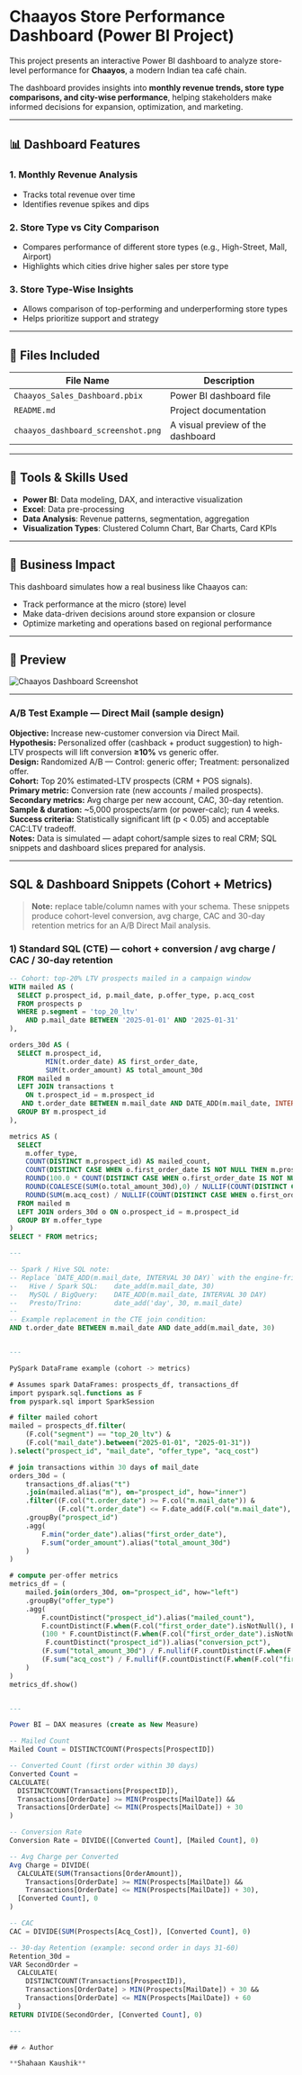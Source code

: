 # Chaayos Store Performance Dashboard (Power BI Project)

This project presents an interactive Power BI dashboard to analyze store-level performance for **Chaayos**, a modern Indian tea café chain.

The dashboard provides insights into **monthly revenue trends, store type comparisons, and city-wise performance**, helping stakeholders make informed decisions for expansion, optimization, and marketing.

---

## 📊 Dashboard Features

### 1. **Monthly Revenue Analysis**
- Tracks total revenue over time
- Identifies revenue spikes and dips

### 2. **Store Type vs City Comparison**
- Compares performance of different store types (e.g., High-Street, Mall, Airport)
- Highlights which cities drive higher sales per store type

### 3. **Store Type-Wise Insights**
- Allows comparison of top-performing and underperforming store types
- Helps prioritize support and strategy

---

## 📁 Files Included

| File Name | Description |
|-----------|-------------|
| `Chaayos_Sales_Dashboard.pbix` | Power BI dashboard file |
| `README.md` | Project documentation |
| `chaayos_dashboard_screenshot.png` | A visual preview of the dashboard |

---

## 🧰 Tools & Skills Used

- **Power BI**: Data modeling, DAX, and interactive visualization
- **Excel**: Data pre-processing
- **Data Analysis**: Revenue patterns, segmentation, aggregation
- **Visualization Types**: Clustered Column Chart, Bar Charts, Card KPIs

---

## 🎯 Business Impact

This dashboard simulates how a real business like Chaayos can:
- Track performance at the micro (store) level
- Make data-driven decisions around store expansion or closure
- Optimize marketing and operations based on regional performance

---

## 📸 Preview
 
![Chaayos Dashboard Screenshot](chaayos_dashboard_screenshot.png)

---

### A/B Test Example — Direct Mail (sample design)

**Objective:** Increase new-customer conversion via Direct Mail.  
**Hypothesis:** Personalized offer (cashback + product suggestion) to high-LTV prospects will lift conversion **≥10%** vs generic offer.  
**Design:** Randomized A/B — Control: generic offer; Treatment: personalized offer.  
**Cohort:** Top 20% estimated-LTV prospects (CRM + POS signals).  
**Primary metric:** Conversion rate (new accounts / mailed prospects).  
**Secondary metrics:** Avg charge per new account, CAC, 30-day retention.  
**Sample & duration:** ~5,000 prospects/arm (or power-calc); run 4 weeks.  
**Success criteria:** Statistically significant lift (p < 0.05) and acceptable CAC:LTV tradeoff.  
**Notes:** Data is simulated — adapt cohort/sample sizes to real CRM; SQL snippets and dashboard slices prepared for analysis.

---

## SQL & Dashboard Snippets (Cohort + Metrics)

> **Note:** replace table/column names with your schema. These snippets produce cohort-level conversion, avg charge, CAC and 30-day retention metrics for an A/B Direct Mail analysis.

### 1) Standard SQL (CTE) — cohort + conversion / avg charge / CAC / 30-day retention
```sql
-- Cohort: top-20% LTV prospects mailed in a campaign window
WITH mailed AS (
  SELECT p.prospect_id, p.mail_date, p.offer_type, p.acq_cost
  FROM prospects p
  WHERE p.segment = 'top_20_ltv'
    AND p.mail_date BETWEEN '2025-01-01' AND '2025-01-31'
),

orders_30d AS (
  SELECT m.prospect_id,
         MIN(t.order_date) AS first_order_date,
         SUM(t.order_amount) AS total_amount_30d
  FROM mailed m
  LEFT JOIN transactions t
    ON t.prospect_id = m.prospect_id
   AND t.order_date BETWEEN m.mail_date AND DATE_ADD(m.mail_date, INTERVAL 30 DAY)
  GROUP BY m.prospect_id
),

metrics AS (
  SELECT
    m.offer_type,
    COUNT(DISTINCT m.prospect_id) AS mailed_count,
    COUNT(DISTINCT CASE WHEN o.first_order_date IS NOT NULL THEN m.prospect_id END) AS converted_count,
    ROUND(100.0 * COUNT(DISTINCT CASE WHEN o.first_order_date IS NOT NULL THEN m.prospect_id END) / NULLIF(COUNT(DISTINCT m.prospect_id),0), 2) AS conversion_pct,
    ROUND(COALESCE(SUM(o.total_amount_30d),0) / NULLIF(COUNT(DISTINCT CASE WHEN o.first_order_date IS NOT NULL THEN m.prospect_id END),0), 2) AS avg_charge_per_converted,
    ROUND(SUM(m.acq_cost) / NULLIF(COUNT(DISTINCT CASE WHEN o.first_order_date IS NOT NULL THEN m.prospect_id END),0), 2) AS cac
  FROM mailed m
  LEFT JOIN orders_30d o ON o.prospect_id = m.prospect_id
  GROUP BY m.offer_type
)
SELECT * FROM metrics;

---

-- Spark / Hive SQL note:
-- Replace `DATE_ADD(m.mail_date, INTERVAL 30 DAY)` with the engine-friendly form:
--   Hive / Spark SQL:    date_add(m.mail_date, 30)
--   MySQL / BigQuery:    DATE_ADD(m.mail_date, INTERVAL 30 DAY)
--   Presto/Trino:        date_add('day', 30, m.mail_date)
--
-- Example replacement in the CTE join condition:
AND t.order_date BETWEEN m.mail_date AND date_add(m.mail_date, 30)


---

PySpark DataFrame example (cohort -> metrics)

# Assumes spark DataFrames: prospects_df, transactions_df
import pyspark.sql.functions as F
from pyspark.sql import SparkSession

# filter mailed cohort
mailed = prospects_df.filter(
    (F.col("segment") == "top_20_ltv") &
    (F.col("mail_date").between("2025-01-01", "2025-01-31"))
).select("prospect_id", "mail_date", "offer_type", "acq_cost")

# join transactions within 30 days of mail_date
orders_30d = (
    transactions_df.alias("t")
    .join(mailed.alias("m"), on="prospect_id", how="inner")
    .filter((F.col("t.order_date") >= F.col("m.mail_date")) &
            (F.col("t.order_date") <= F.date_add(F.col("m.mail_date"), 30)))
    .groupBy("prospect_id")
    .agg(
        F.min("order_date").alias("first_order_date"),
        F.sum("order_amount").alias("total_amount_30d")
    )
)

# compute per-offer metrics
metrics_df = (
    mailed.join(orders_30d, on="prospect_id", how="left")
    .groupBy("offer_type")
    .agg(
        F.countDistinct("prospect_id").alias("mailed_count"),
        F.countDistinct(F.when(F.col("first_order_date").isNotNull(), F.col("prospect_id"))).alias("converted_count"),
        (100 * F.countDistinct(F.when(F.col("first_order_date").isNotNull(), F.col("prospect_id")))/
         F.countDistinct("prospect_id")).alias("conversion_pct"),
        (F.sum("total_amount_30d") / F.nullif(F.countDistinct(F.when(F.col("first_order_date").isNotNull(), F.col("prospect_id"))), F.lit(0))).alias("avg_charge_per_converted"),
        (F.sum("acq_cost") / F.nullif(F.countDistinct(F.when(F.col("first_order_date").isNotNull(), F.col("prospect_id"))), F.lit(0))).alias("cac")
    )
)
metrics_df.show()


---

Power BI — DAX measures (create as New Measure)

-- Mailed Count
Mailed Count = DISTINCTCOUNT(Prospects[ProspectID])

-- Converted Count (first order within 30 days)
Converted Count =
CALCULATE(
  DISTINCTCOUNT(Transactions[ProspectID]),
  Transactions[OrderDate] >= MIN(Prospects[MailDate]) &&
  Transactions[OrderDate] <= MIN(Prospects[MailDate]) + 30
)

-- Conversion Rate
Conversion Rate = DIVIDE([Converted Count], [Mailed Count], 0)

-- Avg Charge per Converted
Avg Charge = DIVIDE(
  CALCULATE(SUM(Transactions[OrderAmount]),
    Transactions[OrderDate] >= MIN(Prospects[MailDate]) &&
    Transactions[OrderDate] <= MIN(Prospects[MailDate]) + 30),
  [Converted Count], 0
)

-- CAC
CAC = DIVIDE(SUM(Prospects[Acq_Cost]), [Converted Count], 0)

-- 30-day Retention (example: second order in days 31-60)
Retention_30d =
VAR SecondOrder =
  CALCULATE(
    DISTINCTCOUNT(Transactions[ProspectID]),
    Transactions[OrderDate] > MIN(Prospects[MailDate]) + 30 &&
    Transactions[OrderDate] <= MIN(Prospects[MailDate]) + 60
  )
RETURN DIVIDE(SecondOrder, [Converted Count], 0)

---

## ✍️ Author

**Shahaan Kaushik**
